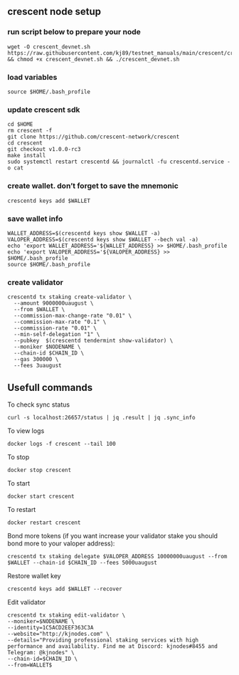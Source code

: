 ## crescent node setup

### run script below to prepare your node
```
wget -O crescent_devnet.sh https://raw.githubusercontent.com/kj89/testnet_manuals/main/crescent/crescent_devnet.sh && chmod +x crescent_devnet.sh && ./crescent_devnet.sh
```

### load variables
```
source $HOME/.bash_profile
```

### update crescent sdk
```
cd $HOME
rm crescent -f
git clone https://github.com/crescent-network/crescent
cd crescent 
git checkout v1.0.0-rc3
make install
sudo systemctl restart crescentd && journalctl -fu crescentd.service -o cat
```

### create wallet. don’t forget to save the mnemonic
```
crescentd keys add $WALLET
```

### save wallet info
```
WALLET_ADDRESS=$(crescentd keys show $WALLET -a)
VALOPER_ADDRESS=$(crescentd keys show $WALLET --bech val -a)
echo 'export WALLET_ADDRESS='${WALLET_ADDRESS} >> $HOME/.bash_profile
echo 'export VALOPER_ADDRESS='${VALOPER_ADDRESS} >> $HOME/.bash_profile
source $HOME/.bash_profile
```

### create validator
```
crescentd tx staking create-validator \
  --amount 9000000uaugust \
  --from $WALLET \
  --commission-max-change-rate "0.01" \
  --commission-max-rate "0.1" \
  --commission-rate "0.01" \
  --min-self-delegation "1" \
  --pubkey  $(crescentd tendermint show-validator) \
  --moniker $NODENAME \
  --chain-id $CHAIN_ID \
  --gas 300000 \
  --fees 3uaugust
```

## Usefull commands
To check sync status
```
curl -s localhost:26657/status | jq .result | jq .sync_info
```

To view logs
```
docker logs -f crescent --tail 100
```

To stop
```
docker stop crescent
```

To start
```
docker start crescent
```

To restart
```
docker restart crescent
```

Bond more tokens (if you want increase your validator stake you should bond more to your valoper address):
```
crescentd tx staking delegate $VALOPER_ADDRESS 10000000uaugust --from $WALLET --chain-id $CHAIN_ID --fees 5000uaugust
```

Restore wallet key
```
crescentd keys add $WALLET --recover
```

Edit validator
```
crescentd tx staking edit-validator \
--moniker=$NODENAME \
--identity=1C5ACD2EEF363C3A
--website="http://kjnodes.com" \
--details="Providing professional staking services with high performance and availability. Find me at Discord: kjnodes#8455 and Telegram: @kjnodes" \
--chain-id=$CHAIN_ID \
--from=WALLET$
```
